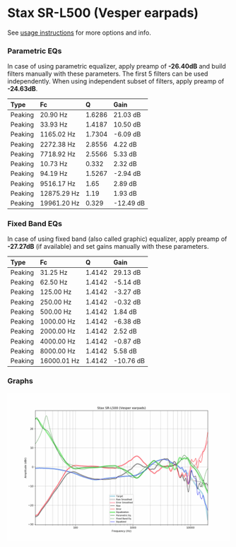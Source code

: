 # Stax SR-L500 (Vesper earpads)
See [usage instructions](https://github.com/jaakkopasanen/AutoEq#usage) for more options and info.

### Parametric EQs
In case of using parametric equalizer, apply preamp of **-26.40dB** and build filters manually
with these parameters. The first 5 filters can be used independently.
When using independent subset of filters, apply preamp of **-24.63dB**.

| Type    | Fc          |      Q | Gain      |
|:--------|:------------|:-------|:----------|
| Peaking | 20.90 Hz    | 1.6286 | 21.03 dB  |
| Peaking | 33.93 Hz    | 1.4187 | 10.50 dB  |
| Peaking | 1165.02 Hz  | 1.7304 | -6.09 dB  |
| Peaking | 2272.38 Hz  | 2.8556 | 4.22 dB   |
| Peaking | 7718.92 Hz  | 2.5566 | 5.33 dB   |
| Peaking | 10.73 Hz    | 0.332  | 2.32 dB   |
| Peaking | 94.19 Hz    | 1.5267 | -2.94 dB  |
| Peaking | 9516.17 Hz  | 1.65   | 2.89 dB   |
| Peaking | 12875.29 Hz | 1.19   | 1.93 dB   |
| Peaking | 19961.20 Hz | 0.329  | -12.49 dB |

### Fixed Band EQs
In case of using fixed band (also called graphic) equalizer, apply preamp of **-27.27dB**
(if available) and set gains manually with these parameters.

| Type    | Fc          |      Q | Gain      |
|:--------|:------------|:-------|:----------|
| Peaking | 31.25 Hz    | 1.4142 | 29.13 dB  |
| Peaking | 62.50 Hz    | 1.4142 | -5.14 dB  |
| Peaking | 125.00 Hz   | 1.4142 | -3.27 dB  |
| Peaking | 250.00 Hz   | 1.4142 | -0.32 dB  |
| Peaking | 500.00 Hz   | 1.4142 | 1.84 dB   |
| Peaking | 1000.00 Hz  | 1.4142 | -6.38 dB  |
| Peaking | 2000.00 Hz  | 1.4142 | 2.52 dB   |
| Peaking | 4000.00 Hz  | 1.4142 | -0.87 dB  |
| Peaking | 8000.00 Hz  | 1.4142 | 5.58 dB   |
| Peaking | 16000.01 Hz | 1.4142 | -10.76 dB |

### Graphs
![](./Stax%20SR-L500%20(Vesper%20earpads).png)